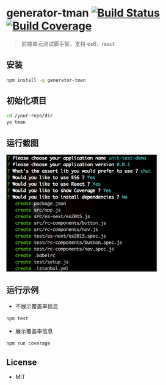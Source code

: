 # generator-tman [![Build Status](https://travis-ci.org/FrendEr/generator-tman.svg?branch=master)](https://travis-ci.org/FrendEr/generator-tman)[![Build Coverage](https://img.shields.io/codecov/c/github/FrendEr/generator-tman/master.svg)](https://codecov.io/github/FrendEr/generator-tman?branch=master)
> 前端单元测试脚手架，支持 es6、react

## 安装

```bash
npm install -g generator-tman
```

## 初始化项目

```bash
cd /your-repo/dir
yo tman
```

## 运行截图
![运行截图](./images/snapshoot.png)

## 运行示例

* 不展示覆盖率信息

```bash
npm test
```

* 展示覆盖率信息

```bash
npm run coverage
```


## License

* MIT
